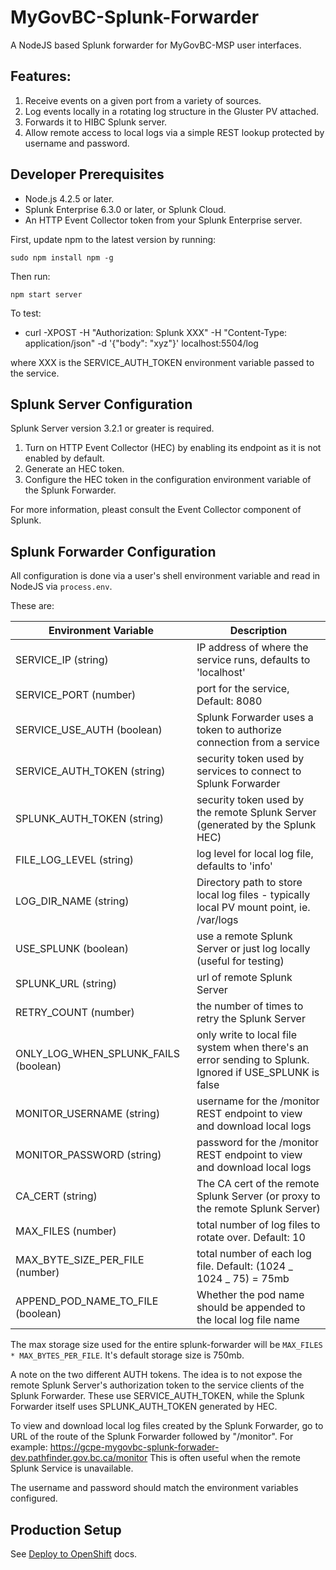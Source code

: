 # MyGovBC-Splunk-Forwarder

A NodeJS based Splunk forwarder for MyGovBC-MSP user interfaces.

## Features:

1.  Receive events on a given port from a variety of sources.
2.  Log events locally in a rotating log structure in the Gluster PV attached.
3.  Forwards it to HIBC Splunk server.
4.  Allow remote access to local logs via a simple REST lookup protected by username and password.

## Developer Prerequisites

- Node.js 4.2.5 or later.
- Splunk Enterprise 6.3.0 or later, or Splunk Cloud.
- An HTTP Event Collector token from your Splunk Enterprise server.

First, update npm to the latest version by running:

    sudo npm install npm -g

Then run:

    npm start server

To test:

- curl -XPOST -H "Authorization: Splunk XXX" -H "Content-Type: application/json" -d '{"body": "xyz"}' localhost:5504/log

where XXX is the SERVICE_AUTH_TOKEN environment variable passed to the service.

## Splunk Server Configuration

Splunk Server version 3.2.1 or greater is required.

1. Turn on HTTP Event Collector (HEC) by enabling its endpoint as it is not enabled by default.
2. Generate an HEC token.
3. Configure the HEC token in the configuration environment variable of the Splunk Forwarder.

For more information, pleast consult the Event Collector component of Splunk.

## Splunk Forwarder Configuration

All configuration is done via a user's shell environment variable and read in NodeJS via `process.env`.

These are:

| Environment Variable                 | Description                                                                                             |
| ------------------------------------ | ------------------------------------------------------------------------------------------------------- |
| SERVICE_IP (string)                  | IP address of where the service runs, defaults to 'localhost'                                           |
| SERVICE_PORT (number)                | port for the service, Default: 8080                                                                     |
| SERVICE_USE_AUTH (boolean)           | Splunk Forwarder uses a token to authorize connection from a service                                    |
| SERVICE_AUTH_TOKEN (string)          | security token used by services to connect to Splunk Forwarder                                          |
| SPLUNK_AUTH_TOKEN (string)           | security token used by the remote Splunk Server (generated by the Splunk HEC)                           |
| FILE_LOG_LEVEL (string)              | log level for local log file, defaults to 'info'                                                        |
| LOG_DIR_NAME (string)                | Directory path to store local log files - typically local PV mount point, ie. /var/logs                 |
| USE_SPLUNK (boolean)                 | use a remote Splunk Server or just log locally (useful for testing)                                     |
| SPLUNK_URL (string)                  | url of remote Splunk Server                                                                             |
| RETRY_COUNT (number)                 | the number of times to retry the Splunk Server                                                          |
| ONLY_LOG_WHEN_SPLUNK_FAILS (boolean) | only write to local file system when there's an error sending to Splunk. Ignored if USE_SPLUNK is false |
| MONITOR_USERNAME (string)            | username for the /monitor REST endpoint to view and download local logs                                 |
| MONITOR_PASSWORD (string)            | password for the /monitor REST endpoint to view and download local logs                                 |
| CA_CERT (string)                     | The CA cert of the remote Splunk Server (or proxy to the remote Splunk Server)                          |
| MAX_FILES (number)                   | total number of log files to rotate over. Default: 10                                                   |
| MAX_BYTE_SIZE_PER_FILE (number)      | total number of each log file. Default: (1024 _ 1024 _ 75) = 75mb                                       |
| APPEND_POD_NAME_TO_FILE (boolean)    | Whether the pod name should be appended to the local log file name                                      |

The max storage size used for the entire splunk-forwarder will be `MAX_FILES * MAX_BYTES_PER_FILE`. It's default storage size is 750mb.

A note on the two different AUTH tokens. The idea is to not expose the remote Splunk Server's authorization token to the service clients of the Splunk Forwarder. These use SERVICE_AUTH_TOKEN, while the Splunk Forwarder itself uses SPLUNK_AUTH_TOKEN generated by HEC.

To view and download local log files created by the Splunk Forwarder, go to URL of the route of the Splunk Forwarder followed by "/monitor". For example: https://gcpe-mygovbc-splunk-forwader-dev.pathfinder.gov.bc.ca/monitor
This is often useful when the remote Splunk Service is unavailable.

The username and password should match the environment variables configured.

## Production Setup

See [Deploy to OpenShift](openshift/README.md) docs.
